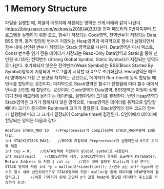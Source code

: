 # 1 Memory Structure
파일을 실행할 때, 파일이 메모리에 저장되는 영역은 크게 아래와 같이 나뉜다. 
(https://blog.naver.com/wjdrnwk/20187403073)
먼저 메모리의 0번지쪽부터 프로그램을 실행하기 위한 코드, 함수가 저장되는 Code영역, 전역변수가 저장되는 Data, BSS 영역, 동적 할당된 변수가 저장되는 Heap영역과 마지막으로 함수가 실행되면서 함수 내에 선언된 변수가 저장되는 Stack 영역으로 나뉜다.
Data영역은 다시 텍스트, Const 변수등 읽기 전용 데이터가 저장되는 Read-Only Data영역과 Static을 통해 선언된 초기화된 전역변수 (Strong Global Symbol, Static Symbol)가 저장되는 영역으로 나뉜다.
초기화되지 않은은 전역변수(Weak Symbol)는 BSS(Block Started By Symbol)영역에 저장되어 프로그램이 시작할 때 0으로 초기화된다.
Heap영역은 메모리 영역에서 가장 큰 용량을 차지하는 공간으로, 데이터가 Run-time에 동적 할당될 때 변수를 할당하는 공간이다.
마지막으로 Stack영역은 함수가 진행됨에 따라 함수 내에서 변수를 선언할 때 할당하는 공간이다.
Code영역과 Data영역, BSS영역은 파일이 실행되기 전에 메모리에 올라가는 데이터로, 실행파일의 크기를 결정한다.
반면 Heap영역과 Stack영역은 크기가 정해지지 않은 영역으로, Heap영역은 데이터를 동적으로 할당할 때마다 크기가 증가하며 Runtime에 크기가 결정된다.
Stack영역의 경우 코드의 함수가 실행됨에 따라 그 크기가 결정되어 Compile time에 결정된다.
C언어에서 데이터에 할당되는 영역은 다음과 같다
```#include<stdio.h>
#define STACK_MAX 10   //Preprocessor가 Compile전에 STACK_MAX부분에 10을 대입.
int STACK[STACK_MAX];   //BSS에 저장되어 Preprocessor가 실행되면서 0으로 초기화 해줌
int top = 0;    //DATA영역에 저장되어 global symbol로 사용된다.
int main(void)    //CODE영역에 저장. STACK영역에서 함수를 호출하여 Parameter, Return Address 등 저장.{ int a;    //함수 내에 할당된 Static이 이난 변수는 STACK 영역에 저장 int *p = malloc(8*sizeof(int)); //변수 p는 int* type의 변수로 함수 내에 선언되었으므로 STACK영역에 저장! malloc을 통해 데이터를 HEAP영역에 할당하고,}     //이를 가리키기 위해 포인터 p의 값을 heap에 할당된 데이터의 주소값을 지칭하게 한것!
```
